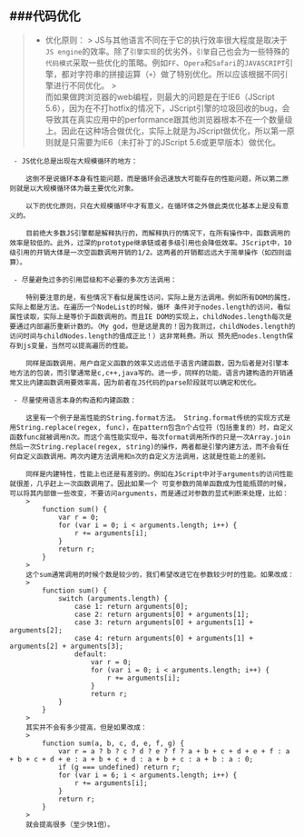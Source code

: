 ###代码优化
----------
> - 优化原则：
	>
	JS与其他语言不同在于它的执行效率很大程度是取决于`JS engine`的效率。除了`引擎实现`的优劣外，`引擎`自己也会为一些特殊的`代码模式`采取一些优化的策略。例如`FF`、`Opera`和`Safari`的`JAVASCRIPT`引擎，都对字符串的拼接运算（`+`）做了特别优化。所以应该根据不同引擎进行不同优化。
	>	 
	而如果做跨浏览器的web编程，则最大的问题是在于IE6（JScript 5.6），因为在不打hotfix的情况下，JScript引擎的垃圾回收的bug，会导致其在真实应用中的performance跟其他浏览器根本不在一个数量级上。因此在这种场合做优化，实际上就是为JScript做优化，所以第一原则就是只需要为IE6（未打补丁的JScript 5.6或更早版本）做优化。

>	 
	 - JS优化总是出现在大规模循环的地方：
>
	 	这倒不是说循环本身有性能问题，而是循环会迅速放大可能存在的性能问题，所以第二原则就是以大规模循环体为最主要优化对象。
>	 
		以下的优化原则，只在大规模循环中才有意义，在循环体之外做此类优化基本上是没有意义的。
>	 
		目前绝大多数JS引擎都是解释执行的，而解释执行的情况下，在所有操作中，函数调用的效率是较低的。此外，过深的prototype继承链或者多级引用也会降低效率。JScript中，10级引用的开销大体是一次空函数调用开销的1/2。这两者的开销都远远大于简单操作（如四则运算）。
>	 
	 - 尽量避免过多的引用层级和不必要的多次方法调用：
>
	 	特别要注意的是，有些情况下看似是属性访问，实际上是方法调用。例如所有DOM的属性，实际上都是方法。在遍历一个NodeList的时候，循环 条件对于nodes.length的访问，看似属性读取，实际上是等价于函数调用的。而且IE DOM的实现上，childNodes.length每次是要通过内部遍历重新计数的。（My god，但是这是真的！因为我测过，childNodes.length的访问时间与childNodes.length的值成正比！）这非常耗费。所以 预先把nodes.length保存到js变量，当然可以提高遍历的性能。
>	 
		同样是函数调用，用户自定义函数的效率又远远低于语言内建函数，因为后者是对引擎本地方法的包装，而引擎通常是c,c++,java写的。进一步，同样的功能，语言内建构造的开销通常又比内建函数调用要效率高，因为前者在JS代码的parse阶段就可以确定和优化。
>	 
	 - 尽量使用语言本身的构造和内建函数：
>
	 	这里有一个例子是高性能的String.format方法。 String.format传统的实现方式是用String.replace(regex, func)，在pattern包含n个占位符（包括重复的）时，自定义函数func就被调用n次。而这个高性能实现中，每次format调用所作的只是一次Array.join然后一次String.replace(regex, string)的操作，两者都是引擎内建方法，而不会有任何自定义函数调用。两次内建方法调用和n次的自定义方法调用，这就是性能上的差别。
>	 
		同样是内建特性，性能上也还是有差别的。例如在JScript中对于arguments的访问性能就很差，几乎赶上一次函数调用了。因此如果一个 可变参数的简单函数成为性能瓶颈的时候，可以将其内部做一些改变，不要访问arguments，而是通过对参数的显式判断来处理，比如：
		>
			function sum() {  
			    var r = 0;  
			    for (var i = 0; i < arguments.length; i++) {  
			        r += arguments[i];  
			    }  
			    return r;  
			}
		>
		这个sum通常调用的时候个数是较少的，我们希望改进它在参数较少时的性能。如果改成：
		>
			function sum() {  
			    switch (arguments.length) {  
			        case 1: return arguments[0];  
			        case 2: return arguments[0] + arguments[1];  
			        case 3: return arguments[0] + arguments[1] + arguments[2];  
			        case 4: return arguments[0] + arguments[1] + arguments[2] + arguments[3];  
			        default:  
			            var r = 0;  
			            for (var i = 0; i < arguments.length; i++) {  
			                r += arguments[i];  
			            }  
			            return r;  
			    }  
			}
		>
		其实并不会有多少提高，但是如果改成：
		>
			function sum(a, b, c, d, e, f, g) {  
			    var r = a ? b ? c ? d ? e ? f ? a + b + c + d + e + f : a + b + c + d + e : a + b + c + d : a + b + c : a + b : a : 0;  
			    if (g === undefined) return r;  
			    for (var i = 6; i < arguments.length; i++) {  
			        r += arguments[i];  
			    }  
			    return r;  
			}
		>
		就会提高很多（至少快1倍）。
> 

